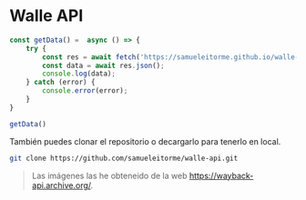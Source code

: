 # Walle API

```javascript
const getData() =  async () => {
    try {
        const res = await fetch('https://samueleitorme.github.io/walle-api/characters.json');
        const data = await res.json();
        console.log(data);
    } catch (error) {
        console.error(error);
    }
}

getData()
```

También puedes clonar el repositorio o decargarlo para tenerlo en local. 
```bash
git clone https://github.com/samueleitorme/walle-api.git
```

> Las imágenes las he obteneido de la web https://wayback-api.archive.org/.